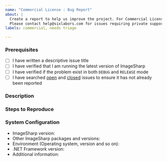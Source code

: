 ```yaml
---
name: "Commercial License : Bug Report"
about: |
  Create a report to help us improve the project. For Commercial License holders only.
  Please contact help@sixlabors.com for issues requiring private support. 
labels: commercial, needs triage

---
```



### Prerequisites

- [ ] I have written a descriptive issue title
- [ ] I have verified that I am running the latest version of ImageSharp
- [ ] I have verified if the problem exist in both `DEBUG` and `RELEASE` mode
- [ ] I have searched [open](https://github.com/SixLabors/ImageSharp/issues) and [closed](https://github.com/SixLabors/ImageSharp/issues?q=is%3Aissue+is%3Aclosed) issues to ensure it has not already been reported

### Description
<!-- A description of the bug or feature -->

### Steps to Reproduce
<!-- List of steps, sample code, failing test or link to a project that reproduces the behavior -->

### System Configuration
<!-- Tell us about the environment where you are experiencing the bug -->

- ImageSharp version:
- Other ImageSharp packages and versions:
- Environment (Operating system, version and so on):
- .NET Framework version:
- Additional information:

<!-- Thanks for reporting the issue to ImageSharp! -->
